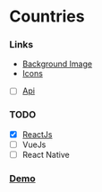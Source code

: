 # Countries
### Links
- [Background Image](https://www.psdgraphics.com/backgrounds/world-map-background/)
- [Icons](https://flaticon.com)
- [ ] [Api](https://restcountries.eu/)

### TODO
-[x] [ReactJs](https://github.com/ilyasbat/Countries-with-ReactJs)
- [ ] VueJs
- [ ] React Native

### [Demo](https://countries-html-css.vercel.app/)

